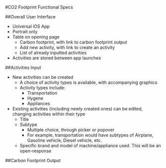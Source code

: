 #CO2 Footprint Functional Specs

##Overall User Interface
* Universal iOS App
* Portrait only
* Table on opening page
    * Carbon footprint, with link to carbon footprint output
    * Add new activity, with link to create an activity
    * List of already inputted activities
* Activities are stored between app launches

##Activities Input
* New activities can be created
    * A choice of activity types is available, with accompanying graphics
    * Activity types include:
        * Transportation
        * Hygene
        * Appliances
* Existing activities (including newly created ones) can be edited, changing activities within their type
    * Title
    * Subtype
        * Multiple choice, through picker or popover
        * For example, transportation would have subtypes of Airplane, Gasoline vehicle, Diesel vehicle, etc.
    * Specific brand and model of machine/appliance used. This will be an open-response

##Carbon Footprint Output